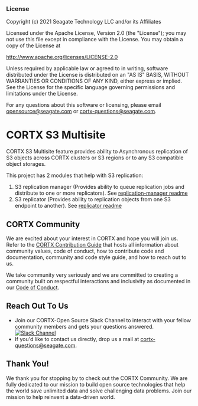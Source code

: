 ### License

Copyright (c) 2021 Seagate Technology LLC and/or its Affiliates

Licensed under the Apache License, Version 2.0 (the "License");
you may not use this file except in compliance with the License.
You may obtain a copy of the License at

   http://www.apache.org/licenses/LICENSE-2.0

Unless required by applicable law or agreed to in writing, software
distributed under the License is distributed on an "AS IS" BASIS,
WITHOUT WARRANTIES OR CONDITIONS OF ANY KIND, either express or implied.
See the License for the specific language governing permissions and
limitations under the License.

For any questions about this software or licensing,
please email opensource@seagate.com or cortx-questions@seagate.com.

# CORTX S3 Multisite
CORTX S3 Multisite feature provides ability to Asynchronous replication of S3 objects across CORTX clusters or S3 regions or to any S3 compatible object storages.

This project has 2 modules that help with S3 replication:
1. S3 replication manager (Provides ability to queue replication jobs and distribute to one or more replicators). See [replication-manager readme](s3/replication/manager/README.md)
2. S3 replicator (Provides ability to replication objects from one S3 endpoint to another). See [replicator readme](s3/replication/replicator/README.md)

## CORTX Community

We are excited about your interest in CORTX and hope you will join us. Refer to the [CORTX Contribution Guide](https://github.com/Seagate/cortx/blob/main/CONTRIBUTING.md) that hosts all information about community values, code of conduct, how to contribute code and documentation, community and code style guide, and how to reach out to us. 

We take community very seriously and we are committed to creating a community built on respectful interactions and inclusivity as documented in our [Code of Conduct](CODE_OF_CONDUCT.md).

## Reach Out To Us

- Join our CORTX-Open Source Slack Channel to interact with your fellow community members and gets your questions answered. [![Slack Channel](https://img.shields.io/badge/chat-on%20Slack-blue)](https://join.slack.com/t/cortxcommunity/shared_invite/zt-femhm3zm-yiCs5V9NBxh89a_709FFXQ?)
- If you'd like to contact us directly, drop us a mail at cortx-questions@seagate.com.

## Thank You!

We thank you for stopping by to check out the CORTX Community. We are fully dedicated to our mission to build open source technologies that help the world save unlimited data and solve challenging data problems. Join our mission to help reinvent a data-driven world.
